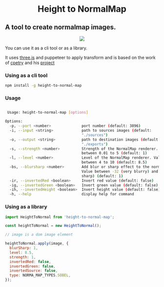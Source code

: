 <div align="center">
  <h1>Height to NormalMap</h1>
</div>

## A tool to create normalmap images.


<p align="center">
  <img src="https://user-images.githubusercontent.com/505236/195153145-ed186943-d69d-43bb-af59-b722bb77dfc2.jpg" />
</p>

You can use it as a cli tool or as a library.

It uses [three.js]('https://threejs.org') and puppeteer to apply transform and is based on the work of [cpetry]('https://github.com/cpetry') and his [project]('https://github.com/cpetry/NormalMap-Online') 

### Using as a cli tool


```sh
npm install -g height-to-normal-map
```

### Usage

```sh

 Usage: height-to-normal-map [options]

Options:
  -p, --port <number>              port number (default: 3896)
  -i, --input <string>             path to sources images (default:
                                   "./sources")
  -o, --output <string>            path to destination images (default:
                                   "./exports")
  -s, --strength <number>          Strength of the NormalMap renderer. Value
                                   between 0.01 to 5 (default: 1)
  -l, --level <number>             Level of the NormalMap renderer. Value
                                   between 4 to 10 (default: 8.5)
  -bs, --blursharp <number>        Add blur or sharp effect to the normal map.
                                   Value between -32 (very blurry) and 32 (vary
                                   sharp) (default: 1)
  -ir, --invertedRed <boolean>     Invert red value (default: false)
  -ig, --invertedGreen <boolean>   Invert green value (default: false)
  -ih, --invertedHeight <boolean>  Invert height value (default: false)
  -h, --help                       display help for command


```

### Using as a library

```js
import HeightToNormal from 'height-to-normal-map';

const heightToNormal = new HeightToNormal();

// image is a dom image element

heightToNormal.apply(image, {
  blurSharp: 1,
  level: 8.5,
  strength: 1,
  invertedRed: false,
  invertedGreen: false,
  invertedSource: false,
  type: NORMA_MAP_TYPES.SOBEL,
});

```